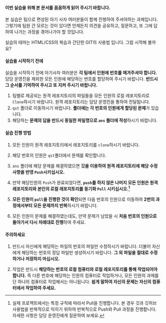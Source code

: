 #### 이번 실습을 위해 본 문서를 꼼꼼하게 읽어 주시기 바랍니다.

본 실습은 팀으로 편성된 아기 사자 여러분들이 함께 진행하여 주셔야하는 과제입니다. 그렇기에 팀원 간 모르는 것이 있다면 언제든지 의견을 공유하고, 질문하고, 또 그에 답하여 나가는 과정을 겪어나가야 할 것입니다.

실습의 테마는 HTML/CSS의 복습과 간단한 GIT의 사용법 입니다. 그럼 시작해 볼까요?



#### 실습을 시작하기 전에

실습을 시작하기 전에 아기사자 여러분은 **각 팀에서 인원에 번호를 매겨주셔야 합니다.** 담당 운영진을 제외한 모든 인원에 해당하는 번호를 할당하여 주시기 바랍니다. **반드시 그 순서를 기억하여 주시고 또 지켜 주시기 바랍니다.**



1. 팀별로 제공되는 원격 레포지토리의 파일들을 모든 인원의 로컬 레포지토리로 ```Clone```하시기 바랍니다. 원격 레포지토리는 담당 운영진을 통하여 전달됩니다.
2. ```qst``` 폴더로 이동하시기 바랍니다. **폴더에는 각 번호의 인원에게 할당된 문제**가 있습니다.
3. 해당하는 **문제의 답을 반드시 동일한 파일명으로 ```ans``` 폴더에 작성**하시기 바랍니다.



#### 실습 진행 방법



1. 모든 인원이 원격 레포지토리에서 레포지토리를 ```clone```하시기 바랍니다.

2. 해당 번호의 인원은 ```qst```폴더에서 문제를 확인합니다.

3. ```ans``` 폴더에 해당 문제를 해결하였으면 **깃을 이용하여 원격 레포지토리에 해당 수정 사항을 반영 ```Push```시키십시오.**

4. 만약 해당인원의 ```Push```가 완료되었다면, **```push```를 하지 않은 나머지 모든 인원은 원격 레포지토리와 본인의 로컬 레포지토리를 동기화 ```Pull```  시키십시오.[^참고]**

5. **모든 인원이 ```pull```을 진행한 것이 확인**되면 다음 번호의 인원으로 이동하여 **2번의 과정에서부터 모든 문제까지 반복**하시기 바랍니다.

6. 모든 인원이 문제를 해결하였는데도, 만약 문제가 남았을 시 **처음 번호의 인원으로 돌아가서 다시 차례대로 진행**하여 주세요.


#### 주의하세요

1. 반드시 자신에게 해당하는 파일의 번호의 파일만 수정하시기 바랍니다. 더불어 자신에게 해당하는 번호의 정답 파일만 생성하시기 바랍니다. **그 외 파일을 절대로 수정하거나 저장하지 마십시오.**

2. 작업은 반드시 **해당하는 번호의 로컬 컴퓨터와 로컬 레포지토리를 통해 작업되어야 합니다.** 즉 다른 번호에 해당하는 인원의 컴퓨터로 작업하거나, 모든 인원의 과제를 단 하나의 컴퓨터로 작업해서는 아니됩니다. **쉽게 말하여 자신의 문제는 자신의 컴퓨터에서 작업하여 주세요.**

[^참고]: 실제 프로젝트에서는 특정 규칙에 따라서 Pull을 진행합니다. 본 경우 깃과 깃허브 사용법을 반복적으로 익히기 위하여 반복적으로 Push와 Pull 과정을 진행합니다. 자세한 사항은 담당 운영진에게 질문하여 보세요.
